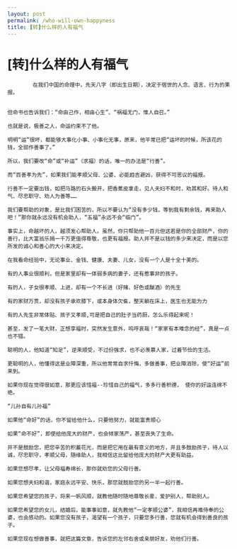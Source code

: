 ```yaml
---
layout: post
permalink: /who-will-own-happyness
title: [转]什么样的人有福气
---
```


# [转]什么样的人有福气 #

			在我们中国的命理中，先天八字（即出生日期），决定于宿世的人念、语言、行为的果报。


    但命书也告诉我们：“命由己作，相由心生”、“祸福无门，惟人自召。”

    也就是说，极善之人，命运约束不了他。

    明明“运”很坏，都能够大事化小事、小事化无事，原来，他平常已把“运坏的时候，所该花的钱，全部作善事了。”

    所以，我们要改“命”或“补运”（求福）的话，唯一的办法是“行善”。

    而“百善孝为先”，如果我们能孝顺父母、公婆、必能趋吉避凶，获得不可思议的福报。

    行善不一定要出钱，如把马路的石头搬开，把香蕉皮拿走，见人夫妇不和时，劝其和好。待人和气、尽忠职守、劝人为善等……

    我们要帮助的对象，是比我们困苦的，所以不要认为“没有多少钱，等到我有剩余钱，再来助人吧！”那你就永远没有机会助人，“五福”永远不会“临门”。

    事实上，命越坏的人，越须发心帮助人。虽然，你只帮助他一百元但这若是你的全部财产，你的善行，比大富翁乐捐一千万更值得尊敬，也更有福报。助人并不是以钱的多少来决定，而是以您所发的诚心和善心的大小来决定。

    在我看命经验中，无论事业、金钱、健康、夫妻、儿女，没有一个人是十全十美的。

    有的人事业很顺利，但是家里却有一体弱多病的妻子，还有惹事非的孩子。

    有的人，子女很孝顺、上进，却有一个不长进（好赌、好色或酗酒）的先生

    有的家财万贯，却没有孩子承欢膝下，或本身体欠隹，整天躺在床上，医生也无能为力

    有的人先生非常体贴、孩子又孝顺,可是把自己的肚子当药厨，怎么乐得起来呢！

    甚至，发了一笔大财，正想享福时，突然发生意外，呜呼哀哉！“家家有本难念的经”，真是一点也不错。

    聪明的人，他知道“知足”，逆来顺受，不过份强求，也不必羡慕人家，过着节俭的生活。

    更聪明的人，他懂得这是业障深重，所以他常常自求忏悔，多做善事，把业障消除，使“好运”前来到。

    如果你现在觉得很如意，那更应该惜福--珍惜自己的福气，多多行善积德， 使你的好运连绵不绝。

    “儿孙自有儿孙福”

    如果他“命好”的话，你不留给他什么，只要他努力，就能富贵顺心

    如果“命不好”，即使给他庞大的财产，也会倾家荡产，甚至丧失了生命。

    并不是鼓励您，把您辛苦的积蓄花光，而是把它用在最有意义的地方，并且多鼓励孩子，待人以诚，尽忠职守，孝顺父母，随缘助人，我相信这比留给他庞大的财产大更有助益。

    如果您想尽孝，让父母福寿绵长，那你就劝您的父母行善。

    如果您想夫妇和谐，家庭永远平安、快乐，那您就鼓励您的另一半一起行善。

    如果您希望您的孩子，将来一帆风顺，就教他随时随地尊敬长辈，爱护别人，帮助别人。

    如果您希望您的女儿，结婚后，能事事如意，就先教他“一定孝顺公婆”，我相信再难侍奉的公婆，也会感动的。如果您没有孩子，渴望有一个孩子，只要您多行善，您就有机会得到善良的孩子。

    如果您现在想做善事，就把这篇文章，告诉您的左邻右舍或亲朋好友，劝他们行善。